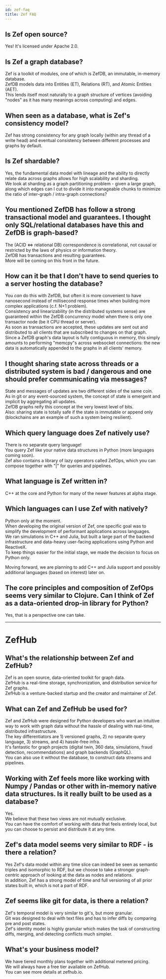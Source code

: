 ```yaml
---
id: zef-faq
title: Zef FAQ
---
```


  
  
  
## Is Zef open source?  
  
Yes! It's licensed under Apache 2.0.  
  
## Is Zef a graph database?  
  
Zef is a toolkit of modules, one of which is ZefDB, an immutable, in-memory database.  
ZefDB models data into Entities (ET), Relations (RT), and Atomic Entities (AET).  
This lends itself most naturally to a graph structure of vertices (avoiding "nodes" as it has many meanings across computing) and edges.  
  
## When seen as a database, what is Zef's consistency model?  
  
Zef has strong consistency for any graph locally (within any thread of a write head) and eventual consistency between different processes and graphs by default.  
  
## Is Zef shardable?  
  
Yes, the fundamental data model with lineage and the ability to directly relate data across graphs allows for high scalability and sharding.  
We look at sharding as a graph partitioning problem - given a large graph, along which edges can I cut to divide it into manageable chunks to minimize the ratio of inter-graph / intra-graph connections?  
  
## You mentioned ZefDB has follow a strong transactional model and guarantees. I thought only SQL/relational databases have this and ZefDB is graph-based?  
  
The (ACID <=> relational DB) correspondence is correlational, not causal or restricted by the laws of physics or information theory.  
ZefDB has transactions and resulting guarantees.  
More will be coming on this front in the future.  
  
## How can it be that I don't have to send queries to a server hosting the database?  
  
You _can_ do this with ZefDB, but often it is more convenient to have nanosecond instead of millisecond response times when building more complex applications (c.f. N+1 problem).  
Consistency and linearizability (in the distributed systems sense) are guaranteed within the ZefDB concurrency model when there is only one transactor node (be it CPU thread or server).  
As soon as transactions are accepted, these updates are sent out and distributed to all clients that are subscribed to changes on that graph.  
Since a ZefDB graph's data layout is fully contiguous in memory, this simply amounts to performing "memcpy"s across websocket connections: the new data is automatically appended to the graphs in all clients' memory.  
  
## I thought sharing state across threads or a distributed system is bad / dangerous and one should prefer communicating via messages?  
  
State and messages of updates are two different sides of the same coin.  
As in git or any event-sourced system, the concept of state is emergent and implicit by aggregating all updates.  
ZefDB graphs reify this concept at the very lowest level of bits.  
Also: sharing state is totally safe if the state is immutable or append only (blockchains are an example of such a system being resilient).  
  
## Which query language does Zef natively use?  
  
There is no separate query language!  
You query Zef like your native data structures in Python (more languages coming soon).  
Zef also contains a library of lazy operators called ZefOps, which you can compose together with "|" for queries and pipelines.  
  
## What language is Zef written in?  
  
C++ at the core and Python for many of the newer features at alpha stage.  
  
## Which languages can I use Zef with natively?  
  
Python only at the moment.  
When developing the original version of Zef, one specific goal was to simplify the development of performant applications across languages.  
We ran simulations in C++ and Julia, but built a large part of the backend infrastructure and data-heavy user-facing applications using Python and ReactiveX.  
To keep things easier for the initial stage, we made the decision to focus on Python only.  
  
Moving forward, we are planning to add C++ and Julia support and possibly additional languages (based on interest) later on.  
  
## The core principles and composition of ZefOps seems very similar to Clojure. Can I think of Zef as a data-oriented drop-in library for Python?  
  
Yes, that is a perspective one can take.  
  
---  
  
# ZefHub  
  
## What's the relationship between Zef and ZefHub?  
  
Zef is an open source, data-oriented toolkit for graph data.  
ZefHub is a real-time storage, synchronization, and distribution service for Zef graphs.  
ZefHub is a venture-backed startup and the creator and maintainer of Zef.  
  
## What can Zef and ZefHub be used for?  
  
Zef and ZefHub were designed for Python developers who want an intuitive way to work with graph data without the hassle of dealing with real-time, distributed infrastructure.  
The key differentiators are 1) versioned graphs, 2) no separate query language, 3) streams, and 4) hassle-free infra.  
It's fantastic for graph projects (digital twin, 360 data, simulations, fraud detection, recommendations) and graph backends (GraphQL).  
You can also use it without the database, to construct data streams and pipelines.  
  
## Working with Zef feels more like working with Numpy / Pandas or other with in-memory native data structures. Is it really built to be used as a database?  
  
Yes.  
We believe that these two views are not mutually exclusive.  
You can have the comfort of working with data that feels entirely local, but you can choose to persist and distribute it at any time.  
  
## Zef's data model seems very similar to RDF - is there a relation?  
  
Yes Zef's data model within any time slice can indeed be seen as semantic triples and isomorphic to RDF, but we choose to take a stronger graph-centric approach of looking at the data as nodes and relations.  
In addition, Zef has a strong model of time and full versioning of all prior states built in, which is not a part of RDF.  
  
## Zef seems like git for data, is there a relation?  
  
Zef's temporal model is very similar to git's, but more granular.  
Git was designed to deal with text files and has to infer diffs by comparing pre and post states.  
Zef's identity model is highly granular which makes the task of constructing diffs, merging, and detecting conflicts much simpler.  
  
## What's your business model?  
  
We have tiered monthly plans together with additional metered pricing.  
We will always have a free tier available on ZefHub.  
You can see more details at zefhub.io.  
